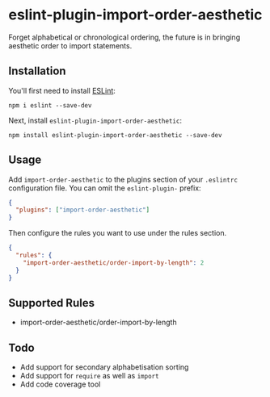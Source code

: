 # eslint-plugin-import-order-aesthetic

Forget alphabetical or chronological ordering, the future is in bringing aesthetic order to import statements.

## Installation

You'll first need to install [ESLint](http://eslint.org):

```
npm i eslint --save-dev
```

Next, install `eslint-plugin-import-order-aesthetic`:

```
npm install eslint-plugin-import-order-aesthetic --save-dev
```

## Usage

Add `import-order-aesthetic` to the plugins section of your `.eslintrc` configuration file. You can omit the `eslint-plugin-` prefix:

```json
{
  "plugins": ["import-order-aesthetic"]
}
```

Then configure the rules you want to use under the rules section.

```json
{
  "rules": {
    "import-order-aesthetic/order-import-by-length": 2
  }
}
```

## Supported Rules

- import-order-aesthetic/order-import-by-length

## Todo

- Add support for secondary alphabetisation sorting
- Add support for `require` as well as `import`
- Add code coverage tool
